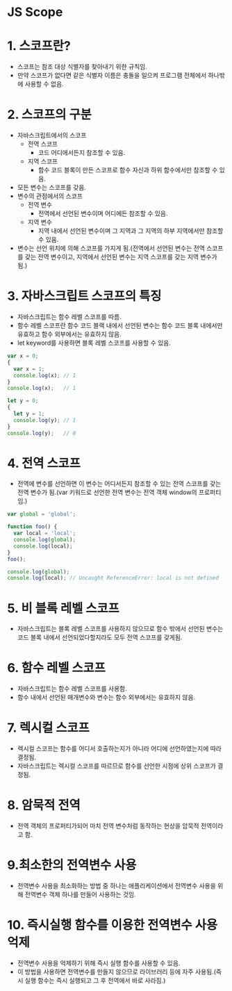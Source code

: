 # JS Scope

# 1. 스코프란?

- 스코프는 참조 대상 식별자를 찾아내기 위한 규칙임.
- 만약 스코프가 없다면 같은 식별자 이름은 충돌을 일으켜 프로그램 전체에서 하나밖에 사용할 수 없음.

# 2. 스코프의 구분

- 자바스크립트에서의 스코프
  - 전역 스코프
    - 코드 어디에서든지 참조할 수 있음.
  - 지역 스코프
    - 함수 코드 블록이 만든 스코프로 함수 자신과 하위 함수에서만 참조할 수 있음.
- 모든 변수는 스코프를 갖음.
- 변수의 관점에서의 스코프
  - 전역 변수
    - 전역에서 선언된 변수이며 어디에든 참조할 수 있음.
  - 지역 변수
    - 지역 내에서 선언된 변수이며 그 지역과 그 지역의 하부 지역에서만 참조할 수 있음.
- 변수는 선언 위치에 의해 스코프를 가지게 됨.(전역에서 선언된 변수는 전역 스코프를 갖는 전역 변수이고, 지역에서 선언된 변수는 지역 스코프를 갖는 지역 변수가 됨.)

# 3. 자바스크립트 스코프의 특징

- 자바스크립트는 함수 레벨 스코프를 따름.
- 함수 레벨 스코프란 함수 코드 블랙 내에서 선언된 변수는 함수 코드 블록 내에서만 유효하고 함수 외부에서는 유효하지 않음.
- let keyword를 사용하면 블록 레벨 스코프를 사용할 수 있음.

```jsx
var x = 0;
{
  var x = 1;
  console.log(x); // 1
}
console.log(x);   // 1

let y = 0;
{
  let y = 1;
  console.log(y); // 1
}
console.log(y);   // 0
```

# 4. 전역 스코프

- 전역에 변수를 선언하면 이 변수는 어디서든지 참조할 수 있는 전역 스코프를 갖는 전역 변수가 됨.(var 키워드로 선언한 전역 변수는 전역 객체 window의 프로퍼티임.)

```jsx
var global = 'global';

function foo() {
  var local = 'local';
  console.log(global);
  console.log(local);
}
foo();

console.log(global);
console.log(local); // Uncaught ReferenceError: local is not defined
```

# 5. 비 블록 레벨 스코프

- 자바스크립트는 블록 레벨 스코프를 사용하지 않으므로 함수 밖에서 선언된 변수는 코드 블록 내에서 선언되었다할지라도 모두 전역 스코프를 갖게됨.

# 6. 함수 레벨 스코프

- 자바스크립트는 함수 레벨 스코프를 사용함.
- 함수 내에서 선언된 매개변수와 변수는 함수 외부에서는 유효하지 않음.

# 7. 렉시컬 스코프

- 렉시컬 스코프는 함수를 어디서 호출하는지가 아니라 어디에 선언하였는지에 따라 결정됨.
- 자바스크립트는 렉시컬 스코프를 따르므로 함수를 선언한 시점에 상위 스코프가 결정됨.

# 8. 암묵적 전역

- 전역 객체의 프로퍼티가되어 마치 전역 변수처럼 동작하는 현상을 암묵적 전역이라고 함.

# 9.최소한의 전역변수 사용

- 전역변수 사용을 최소화하는 방법 중 하나는 애플리케이션에서 전역변수 사용을 위해 전역변수 객체 하나를 만들어 사용하는 것임.

# 10. 즉시실행 함수를 이용한 전역변수 사용 억제

- 전역변수 사용을 억제하기 위해 즉시 실행 함수를 사용할 수 있음.
- 이 방법을 사용하면 전역변수를 만들지 않으므로 라이브러리 등에 자주 사용됨.(즉시 실행 함수는 즉시 실행되고 그 후 전역에서 바로 사라짐.)